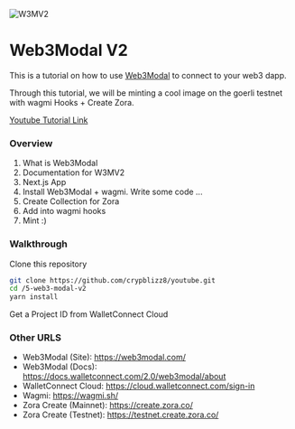 ![W3MV2](https://user-images.githubusercontent.com/45455218/215583318-1d918903-b71f-437b-8a70-2bd34cef3be6.png)

# Web3Modal V2
This is a tutorial on how to use [Web3Modal](http://web3modal.com/) to connect to your web3 dapp.

Through this tutorial, we will be minting a cool image on the goerli testnet with wagmi Hooks + Create Zora.

[Youtube Tutorial Link](https://www.youtube.com/watch?v=SViUpuwLKzc)

### Overview

1. What is Web3Modal
2. Documentation for W3MV2
3. Next.js App
4. Install Web3Modal + wagmi.
	Write some code ...
6. Create Collection for Zora
7. Add into wagmi hooks
8. Mint :)

### Walkthrough
Clone this repository

```bash
git clone https://github.com/crypblizz8/youtube.git
cd /5-web3-modal-v2
yarn install
```

Get a Project ID from WalletConnect Cloud

### Other URLS 
- Web3Modal (Site): https://web3modal.com/
- Web3Modal (Docs): https://docs.walletconnect.com/2.0/web3modal/about 
- WalletConnect Cloud: https://cloud.walletconnect.com/sign-in
- Wagmi: https://wagmi.sh/
- Zora Create (Mainnet): https://create.zora.co/
- Zora Create (Testnet): https://testnet.create.zora.co/
